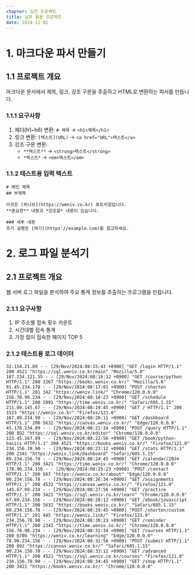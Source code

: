 ```yaml
---
chapter: 실전 프로젝트
title: 실무 활용 프로젝트
date: 2024-11-02
---
```


# 1. 마크다운 파서 만들기

## 1.1 프로젝트 개요
마크다운 문서에서 제목, 링크, 강조 구문을 추출하고 HTML로 변환하는 파서를 만듭니다.

### 1.1.1 요구사항
1. 헤더(h1~h6) 변환: `# 제목` → `<h1>제목</h1>`
2. 링크 변환: `[텍스트](URL)` → `<a href="URL">텍스트</a>`
3. 강조 구문 변환: 
   - `**텍스트**` → `<strong>텍스트</strong>`
   - `*텍스트*` → `<em>텍스트</em>`

### 1.1.2 테스트용 입력 텍스트
```
# 메인 제목
## 부제목

이것은 [위니브](https://weniv.co.kr) 튜토리얼입니다.
**중요한** 내용과 *강조할* 내용이 있습니다.

### 세부 내용
추가 설명은 [여기](https://example.com)를 참고하세요.
```

# 2. 로그 파일 분석기

## 2.1 프로젝트 개요
웹 서버 로그 파일을 분석하여 주요 통계 정보를 추출하는 프로그램을 만듭니다.

### 2.1.1 요구사항
1. IP 주소별 접속 횟수 카운트
2. 시간대별 접속 통계
3. 가장 많이 접속한 페이지 TOP 5

### 2.1.2 테스트용 로그 데이터
```
32.154.21.89 - - [29/Nov/2024:08:15:43 +0900] "GET /login HTTP/1.1" 200 4521 "https://sql.weniv.co.kr/main" "Mozilla/5.0"
187.234.121.55 - - [29/Nov/2024:08:16:12 +0900] "GET /course/python HTTP/1.1" 200 3267 "https://books.weniv.co.kr/" "Mozilla/5.0"
91.45.234.178 - - [29/Nov/2024:08:17:01 +0900] "POST /shorten HTTP/1.1" 201 342 "https://weniv.link/" "Chrome/120.0.0.0"
156.78.90.234 - - [29/Nov/2024:08:18:23 +0900] "GET /schedule HTTP/1.1" 200 2891 "https://time.weniv.co.kr/" "Safari/605.1.15"
211.89.145.67 - - [29/Nov/2024:08:19:45 +0900] "GET / HTTP/1.1" 200 1523 "https://weniv.co.kr" "Firefox/121.0"
167.89.234.90 - - [29/Nov/2024:08:20:11 +0900] "GET /dashboard HTTP/1.1" 200 5632 "https://canvas.weniv.co.kr/" "Edge/120.0.0.0"
45.178.234.89 - - [29/Nov/2024:08:21:34 +0900] "POST /query HTTP/1.1" 200 892 "https://sql.weniv.co.kr/editor" "Chrome/120.0.0.0"
123.45.167.89 - - [29/Nov/2024:08:22:56 +0900] "GET /book/python-basics HTTP/1.1" 200 4521 "https://books.weniv.co.kr/" "Firefox/121.0"
234.156.78.90 - - [29/Nov/2024:08:23:12 +0900] "GET /stats HTTP/1.1" 200 2341 "https://weniv.link/dashboard" "Safari/605.1.15"
89.234.156.78 - - [29/Nov/2024:08:24:45 +0900] "GET /calendar/2024 HTTP/1.1" 200 3421 "https://time.weniv.co.kr/" "Chrome/120.0.0.0"
178.90.234.156 - - [29/Nov/2024:08:25:23 +0900] "POST /contact HTTP/1.1" 200 567 "https://weniv.co.kr/about" "Edge/120.0.0.0"
90.234.156.78 - - [29/Nov/2024:08:26:34 +0900] "GET /assignments HTTP/1.1" 200 4532 "https://canvas.weniv.co.kr/" "Firefox/121.0"
145.67.89.234 - - [29/Nov/2024:08:27:56 +0900] "GET /practice HTTP/1.1" 200 3421 "https://sql.weniv.co.kr/learn" "Chrome/120.0.0.0"
67.89.234.156 - - [29/Nov/2024:08:28:12 +0900] "GET /ebook/javascript HTTP/1.1" 200 5632 "https://books.weniv.co.kr/" "Safari/605.1.15"
89.234.156.78 - - [29/Nov/2024:08:29:45 +0900] "POST /shorten/custom HTTP/1.1" 201 445 "https://weniv.link/" "Firefox/121.0"
234.156.78.90 - - [29/Nov/2024:08:30:23 +0900] "GET /reminder HTTP/1.1" 200 2341 "https://time.weniv.co.kr/" "Chrome/120.0.0.0"
156.78.90.234 - - [29/Nov/2024:08:31:34 +0900] "GET /courses HTTP/1.1" 200 6789 "https://weniv.co.kr/learning" "Edge/120.0.0.0"
78.90.234.156 - - [29/Nov/2024:08:32:56 +0900] "POST /submit HTTP/1.1" 200 892 "https://canvas.weniv.co.kr/" "Safari/605.1.15"
90.234.156.78 - - [29/Nov/2024:08:33:12 +0900] "GET /advanced HTTP/1.1" 200 4521 "https://sql.weniv.co.kr/courses" "Firefox/121.0"
234.156.78.90 - - [29/Nov/2024:08:34:45 +0900] "GET /shop HTTP/1.1" 200 3421 "https://books.weniv.co.kr/" "Chrome/120.0.0.0"
```